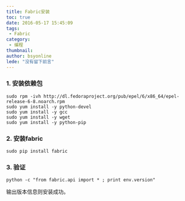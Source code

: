 ```yaml
---
title: Fabric安装
toc: true
date: 2016-05-17 15:45:09
tags:
 - Fabric
category: 
 - 编程
thumbnail: 
author: bsyonline
lede: "没有留下前言"
---
```



### 1. 安装依赖包

```shell
sudo rpm -ivh http://dl.fedoraproject.org/pub/epel/6/x86_64/epel-release-6-8.noarch.rpm  
sudo yum install -y python-devel  
sudo yum install -y gcc  
sudo yum install -y wget  
sudo yum install -y python-pip  
```
### 2. 安装fabric
```shell
sudo pip install fabric
```
### 3. 验证

```shell
python -c "from fabric.api import * ; print env.version"
```
输出版本信息则安装成功。

